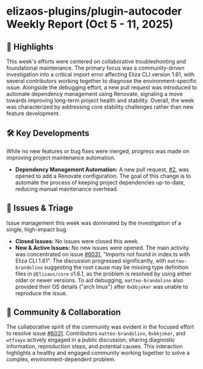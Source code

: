 # elizaos-plugins/plugin-autocoder Weekly Report (Oct 5 - 11, 2025)

## 🚀 Highlights
This week's efforts were centered on collaborative troubleshooting and foundational maintenance. The primary focus was a community-driven investigation into a critical import error affecting Eliza CLI version 1.61, with several contributors working together to diagnose the environment-specific issue. Alongside the debugging effort, a new pull request was introduced to automate dependency management using Renovate, signaling a move towards improving long-term project health and stability. Overall, the week was characterized by addressing core stability challenges rather than new feature development.

## 🛠️ Key Developments
While no new features or bug fixes were merged, progress was made on improving project maintenance automation.

- **Dependency Management Automation:** A new pull request, [#2](https://github.com/elizaos-plugins/plugin-autocoder/pull/2), was opened to add a Renovate configuration. The goal of this change is to automate the process of keeping project dependencies up-to-date, reducing manual maintenance overhead.

## 🐛 Issues & Triage
Issue management this week was dominated by the investigation of a single, high-impact bug.

- **Closed Issues:** No issues were closed this week.
- **New & Active Issues:** No new issues were opened. The main activity was concentrated on issue [#6031](https://github.com/elizaos-plugins/plugin-autocoder/issues/6031), "Imports not found in index.ts with Eliza CLI 1.61". The discussion progressed significantly, with `matteo-brandolino` suggesting the root cause may be missing type definition files in `@Elizaos/core` v1.6.1, as the problem is resolved by using either older or newer versions. To aid debugging, `matteo-brandolino` also provided their OS details ("arch linux") after `0xbbjoker` was unable to reproduce the issue.

## 💬 Community & Collaboration
The collaborative spirit of the community was evident in the focused effort to resolve issue [#6031](https://github.com/elizaos-plugins/plugin-autocoder/issues/6031). Contributors `matteo-brandolino`, `0xbbjoker`, and `wtfsayo` actively engaged in a public discussion, sharing diagnostic information, reproduction steps, and potential causes. This interaction highlights a healthy and engaged community working together to solve a complex, environment-dependent problem.